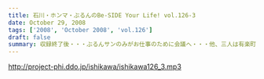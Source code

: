 ```yaml
---
title: 石川・ホンマ・ぶるんのBe-SIDE Your Life! vol.126-3
date: October 29, 2008
tags: ['2008', 'October 2008', 'vol.126']
draft: false
summary: 収録終了後・・・ぶるんサンのみがお仕事のために会議へ・・・他、三人は有楽町DEランチでした。ちなみに注文は石川「マグロのカマ焼き定食」ホンマ「茄子ミソ炒め定食」NAMAE「黒むつ煮定食」でした！お昼前の収録ですもの。お腹が減りますもの。NAMAE
---
```


http://project-phi.ddo.jp/ishikawa/ishikawa126_3.mp3